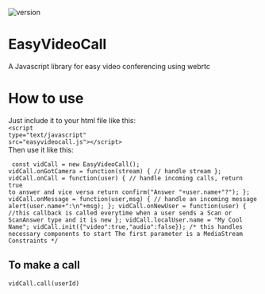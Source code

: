 ![version](https://img.shields.io/badge/Version-1.0.1-brightgreen)
# EasyVideoCall
A Javascript library for easy video conferencing using webrtc

# How to use
Just include it to your html file like this:<br/>
<code>&lt;script type="text/javascript" src="easyvideocall.js"&gt;&lt;/script&gt;</code><br/>
Then use it like this:<br/>
<code><pre>
const vidCall = new EasyVideoCall();
vidCall.onGotCamera = function(stream) {
  // handle stream
};
vidCall.onCall = function(user) {
  // handle incoming calls, return true to answer and vice versa 
  return confirm("Answer "+user.name+"?");
};
vidCall.onMessage = function(user,msg) {
  // handle an incoming message
  alert(user.name+":\n"+msg);
};
vidCall.onNewUser = function(user) {
  //this callback is called everytime when a user sends a Scan or ScanAnswer type and it is new
};
vidCall.localUser.name = "My Cool Name";
vidCall.init({"video":true,"audio":false});
/* this handles necessary components to start
The first parameter is a MediaStream Constraints
*/
</pre></code>

## To make a call
<code>vidCall.call(userId)</code>
